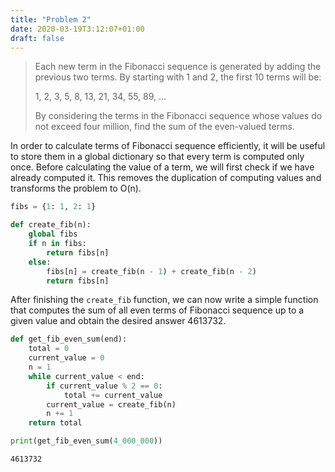 ```yaml
---
title: "Problem 2"
date: 2020-03-19T3:12:07+01:00
draft: false
---
```


> Each new term in the Fibonacci sequence is generated by adding the previous two terms.
> By starting with 1 and 2, the first 10 terms will be:
>
> 1, 2, 3, 5, 8, 13, 21, 34, 55, 89, ...
>
> By considering the terms in the Fibonacci sequence whose values do not exceed four million, find the sum of the even-valued terms.

In order to calculate terms of Fibonacci sequence efficiently, it will be useful to store them in a global dictionary so that every term is computed only once. Before calculating the value of a term, we will first check if we have already computed it. This removes the duplication of computing values and transforms the problem to O(n).

```python
fibs = {1: 1, 2: 1}

def create_fib(n):
    global fibs
    if n in fibs:
        return fibs[n]
    else:
        fibs[n] = create_fib(n - 1) + create_fib(n - 2)
        return fibs[n]
```

After finishing the `create_fib` function, we can now write a simple function that computes the sum of all even terms of Fibonacci sequence up to a given value and obtain the desired answer 4613732.

```python
def get_fib_even_sum(end):
    total = 0
    current_value = 0
    n = 1
    while current_value < end:
        if current_value % 2 == 0:
            total += current_value
        current_value = create_fib(n)
        n += 1
    return total

print(get_fib_even_sum(4_000_000))
```

    4613732
